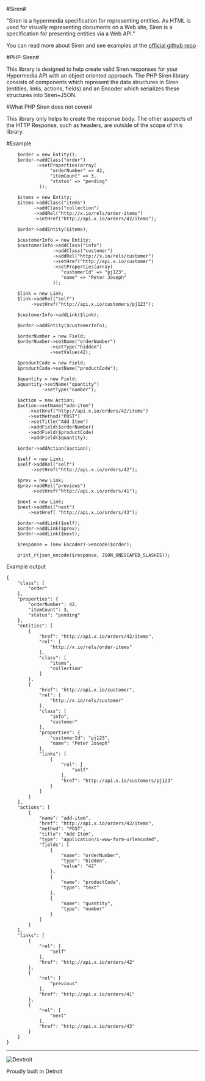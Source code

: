 #Siren#

"Siren is a hypermedia specification for representing entities. 
As HTML is used for visually representing documents on a Web site,
Siren is a specification for presenting entities via a Web API." 

You can read more about Siren and see examples at the [official github repo](https://github.com/kevinswiber/siren)

#PHP-Siren#

This library is designed to help create valid Siren responses for your Hypermedia API with an object
oriented approach. The PHP Siren library consists of components which represent
the data structures in Siren (entities, links, actions, fields) and an Encoder which serializes
these structures into Siren+JSON. 

#What PHP Siren does not cover#

This library only helps to create the response body. The other asspects of
the HTTP Response, such as headers, are outside of the scope of this library.

#Example

```
    $order = new Entity();
    $order->addClass("order")
           ->setProperties(array(
                "orderNumber" => 42,
                "itemCount" => 3,
                "status" => "pending"
            ));

    $items = new Entity;
    $items->addClass("items")
          ->addClass("collection")
          ->addRel("http://x.io/rels/order-items")
          ->setHref("http://api.x.io/orders/42/items");

    $order->addEntity($items);

    $customerInfo = new Entity;
    $customerInfo->addClass("info")
                 ->addClass("customer")
                 ->addRel("http://x.io/rels/customer")
                 ->setHref("http://api.x.io/customer")
                 ->setProperties(array(
                    "customerId" => "pj123",
                    "name" => "Peter Joseph"
                 ));

    $link = new Link;
    $link->addRel("self")
         ->setHref("http://api.x.io/customers/pj123");

    $customerInfo->addLink($link);

    $order->addEntity($customerInfo);

    $orderNumber = new Field;
    $orderNumber->setName("orderNumber")
                ->setType("hidden")
                ->setValue(42);

    $productCode = new Field;
    $productCode->setName("productCode");

    $quantity = new Field;
    $quantity->setName("quantity")
             ->setType("number");

    $action = new Action;
    $action->setName("add-item")
        ->setHref("http://api.x.io/orders/42/items")
        ->setMethod("POST")
        ->setTitle("Add Item")
        ->addField($orderNumber)
        ->addField($productCode)
        ->addField($quantity);

    $order->addAction($action);

    $self = new Link;
    $self->addRel("self")
         ->setHref("http://api.x.io/orders/42");

    $prev = new Link;
    $prev->addRel("previous")
         ->setHref("http://api.x.io/orders/41");

    $next = new Link;
    $next->addRel("next")
        ->setHref( "http://api.x.io/orders/43");

    $order->addLink($self);
    $order->addLink($prev);
    $order->addLink($next);

    $response = (new Encoder)->encode($order);

    print_r(json_encode($response, JSON_UNESCAPED_SLASHES));
```

Example output

```
{
    "class": [
        "order"
    ],
    "properties": {
        "orderNumber": 42,
        "itemCount": 3,
        "status": "pending"
    },
    "entities": [
        {
            "href": "http://api.x.io/orders/42/items",
            "rel": [
                "http://x.io/rels/order-items"
            ],
            "class": [
                "items",
                "collection"
            ]
        },
        {
            "href": "http://api.x.io/customer",
            "rel": [
                "http://x.io/rels/customer"
            ],
            "class": [
                "info",
                "customer"
            ],
            "properties": {
                "customerId": "pj123",
                "name": "Peter Joseph"
            },
            "links": [
                {
                    "rel": [
                        "self"
                    ],
                    "href": "http://api.x.io/customers/pj123"
                }
            ]
        }
    ],
    "actions": [
        {
            "name": "add-item",
            "href": "http://api.x.io/orders/42/items",
            "method": "POST",
            "title": "Add Item",
            "type": "application/x-www-form-urlencoded",
            "fields": [
                {
                    "name": "orderNumber",
                    "type": "hidden",
                    "value": "42"
                },
                {
                    "name": "productCode",
                    "type": "text"
                },
                {
                    "name": "quantity",
                    "type": "number"
                }
            ]
        }
    ],
    "links": [
        {
            "rel": [
                "self"
            ],
            "href": "http://api.x.io/orders/42"
        },
        {
            "rel": [
                "previous"
            ],
            "href": "http://api.x.io/orders/41"
        },
        {
            "rel": [
                "next"
            ],
            "href": "http://api.x.io/orders/43"
        }
    ]
}
```

--------------------------------------------------
![Devtroit](http://devtroit.com/img/badges/badge-medium.png)

Proudly built in Detroit
